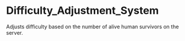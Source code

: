 # Difficulty_Adjustment_System
Adjusts difficulty based on the number of alive human survivors on the server.
